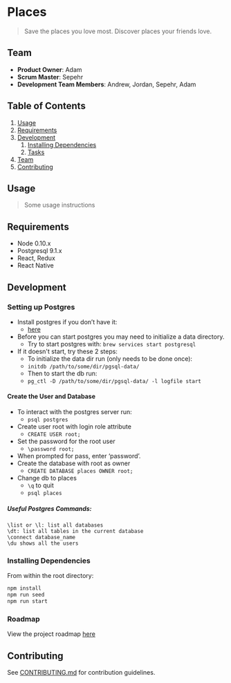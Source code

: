 # Places

> Save the places you love most.
> Discover places your friends love.

## Team

  - __Product Owner__: Adam
  - __Scrum Master__: Sepehr
  - __Development Team Members__: Andrew, Jordan, Sepehr, Adam

## Table of Contents

1. [Usage](#Usage)
1. [Requirements](#requirements)
1. [Development](#development)
    1. [Installing Dependencies](#installing-dependencies)
    1. [Tasks](#tasks)
1. [Team](#team)
1. [Contributing](#contributing)

## Usage

> Some usage instructions

## Requirements

- Node 0.10.x
- Postgresql 9.1.x
- React, Redux
- React Native

## Development

### Setting up Postgres
- Install postgres if you don’t have it:
  - [here](https://launchschool.com/blog/how-to-install-postgresql-on-a-mac)
- Before you can start postgres you may need to initialize a data directory.
  - Try to start postgres with: `brew services start postgresql`
- If it doesn't start, try these 2 steps:
  - To initialize the data dir run (only needs to be done once):
  - `initdb /path/to/some/dir/pgsql-data/`
  - Then to start the db run:
   - `pg_ctl -D /path/to/some/dir/pgsql-data/ -l logfile start`

#### Create the User and Database

- To interact with the postgres server run:
  - `psql postgres`
- Create user root with login role attribute
  - `CREATE USER root;`
- Set the password for the root user
  - `\password root;`
- When prompted for pass, enter ‘password’.
- Create the database with root as owner
  - `CREATE DATABASE places OWNER root;`
- Change db to places
  - `\q` to quit 
  - `psql places` 
  
##### Useful Postgres Commands:
```
\list or \l: list all databases
\dt: list all tables in the current database
\connect database_name
\du shows all the users
```

### Installing Dependencies

From within the root directory:

```sh
npm install
npm run seed
npm run start
```

### Roadmap

View the project roadmap [here](https://waffle.io/places-app/web)


## Contributing

See [CONTRIBUTING.md](CONTRIBUTING.md) for contribution guidelines.
